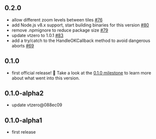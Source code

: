 ## 0.2.0

* allow different zoom levels between tiles [#76](https://github.com/mapbox/vtquery/pull/76)
* add Node.js v8.x support, start building binaries for this version [#80](https://github.com/mapbox/vtquery/pull/80)
* remove .npmignore to reduce package size [#79](https://github.com/mapbox/vtquery/pull/79)
* update vtzero to 1.0.1 [#83](https://github.com/mapbox/vtquery/pull/83)
* add a try/catch to the HandleOKCallback method to avoid dangerous aborts [#69](https://github.com/mapbox/vtquery/issues/69)

## 0.1.0

* first official release! :tada: Take a look at the [0.1.0 milestone](https://github.com/mapbox/vtquery/milestone/1) to learn more about what went into this version.

## 0.1.0-alpha2

* update vtzero@088ec09

## 0.1.0-alpha1

* first release
